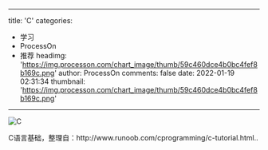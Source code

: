 
---
title: 'C'
categories: 
 - 学习
 - ProcessOn
 - 推荐
headimg: 'https://img.processon.com/chart_image/thumb/59c460dce4b0bc4fef8b169c.png'
author: ProcessOn
comments: false
date: 2022-01-19 02:31:34
thumbnail: 'https://img.processon.com/chart_image/thumb/59c460dce4b0bc4fef8b169c.png'
---

<div>   
<img class="thumb" alt="C" src="https://img.processon.com/chart_image/thumb/59c460dce4b0bc4fef8b169c.png" referrerpolicy="no-referrer">
<p>C语言基础，整理自：http://www.runoob.com/cprogramming/c-tutorial.html..</p>  
</div>
            